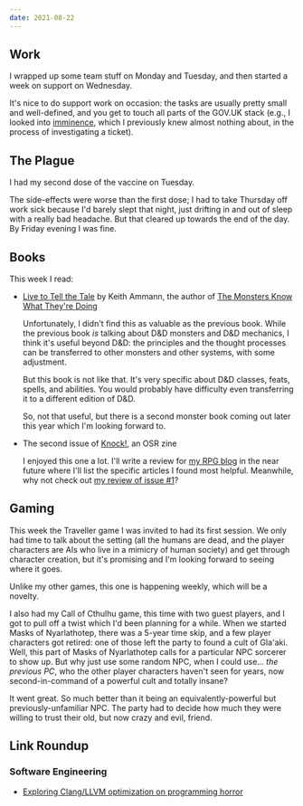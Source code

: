 ```yaml
---
date: 2021-08-22
---
```


## Work

I wrapped up some team stuff on Monday and Tuesday, and then started a
week on support on Wednesday.

It's nice to do support work on occasion: the tasks are usually pretty
small and well-defined, and you get to touch all parts of the GOV.UK
stack (e.g., I looked into [imminence][], which I previously knew
almost nothing about, in the process of investigating a ticket).

[imminence]: https://github.com/alphagov/imminence


## The Plague

I had my second dose of the vaccine on Tuesday.

The side-effects were worse than the first dose; I had to take
Thursday off work sick because I'd barely slept that night, just
drifting in and out of sleep with a really bad headache.  But that
cleared up towards the end of the day.  By Friday evening I was fine.


## Books

This week I read:

- [Live to Tell the Tale][] by Keith Ammann, the author of [The Monsters Know What They're Doing][]

  Unfortunately, I didn't find this as valuable as the previous book.
  While the previous book *is* talking about D&D monsters and D&D
  mechanics, I think it's useful beyond D&D: the principles and the
  thought processes can be transferred to other monsters and other
  systems, with some adjustment.

  But this book is not like that.  It's very specific about D&D
  classes, feats, spells, and abilities.  You would probably have
  difficulty even transferring it to a different edition of D&D.

  So, not that useful, but there is a second monster book coming out
  later this year which I'm looking forward to.

- The second issue of [Knock!][], an OSR zine

  I enjoyed this one a lot.  I'll write a review for [my RPG blog][]
  in the near future where I'll list the specific articles I found
  most helpful.  Meanwhile, why not check out [my review of issue
  #1][]?

[Live to Tell the Tale]: http://spyandowl.com/live-to-tell-the-tale
[The Monsters Know What They're Doing]: http://spyandowl.com/the-monsters-know
[Knock!]: https://www.themerrymushmen.com/our-products/
[my RPG blog]: https://www.lookwhattheshoggothdraggedin.com/
[my review of issue #1]: https://www.lookwhattheshoggothdraggedin.com/post/knock-issue-1.html


## Gaming

This week the Traveller game I was invited to had its first session.
We only had time to talk about the setting (all the humans are dead,
and the player characters are AIs who live in a mimicry of human
society) and get through character creation, but it's promising and
I'm looking forward to seeing where it goes.

Unlike my other games, this one is happening weekly, which will be a
novelty.

I also had my Call of Cthulhu game, this time with two guest players,
and I got to pull off a twist which I'd been planning for a while.
When we started Masks of Nyarlathotep, there was a 5-year time skip,
and a few player characters got retired: one of those left the party
to found a cult of Gla'aki.  Well, this part of Masks of Nyarlathotep
calls for a particular NPC sorcerer to show up.  But why just use some
random NPC, when I could use... *the previous PC*, who the other
player characters haven't seen for years, now second-in-command of a
powerful cult and totally insane?

It went great.  So much better than it being an equivalently-powerful
but previously-unfamiliar NPC.  The party had to decide how much they
were willing to trust their old, but now crazy and evil, friend.


## Link Roundup

### Software Engineering

- [Exploring Clang/LLVM optimization on programming horror](https://blog.matthieud.me/2020/exploring-clang-llvm-optimization-on-programming-horror/)
